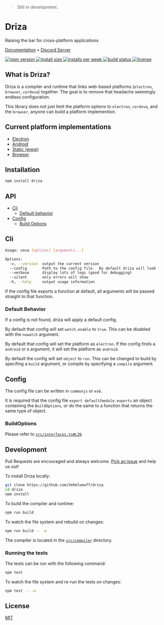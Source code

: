 > Still in development.

# Driza

Raising the bar for cross-platform applications

[Documentation](/docs/README.md) • [Discord Server](https://discord.gg/EzctDxj)

<p>
  <a href="https://www.npmjs.com/package/driza">
    <img src="https://img.shields.io/npm/v/driza.svg?color=blue" alt="npm version">
  </a>

  <a href="https://packagephobia.now.sh/result?p=driza">
    <img src="https://packagephobia.now.sh/badge?p=driza" alt="install size">
  </a>

  <a href="https://npmjs.com/package/driza">
	<img src="https://img.shields.io/npm/dw/driza?color=blue" alt="installs per week">
  </a>

  <a href="https://github.com/Vehmloewff/driza/actions">
    <img src="https://img.shields.io/github/workflow/status/Vehmloewff/driza/CI?logo=github"
         alt="build status">
  </a>

  <a href="https://github.com/Vehmloewff/driza/blob/master/LICENSE">
    <img src="https://img.shields.io/github/license/Vehmloewff/driza?color=blue" alt="license">
  </a>
</p>

## What is Driza?

Driza is a compiler and runtime that links web-based platforms (`electron`, `browser`, `cordova`) together. The goal is to remove that headache seemingly endless configuration.

This library does not just limit the platform options to `electron`, `cordova`, and the `browser`, anyone can build a platform implemention.

## Current platform implementations

-   [Electron](src/platforms/electron/index.ts)
-   [Android](src/platforms/android/index.ts)
-   [Static (www)](src/platforms/www/index.ts)
-   [Browser](src/platforms/browser/index.ts)

## Installation

```bash
npm install driza
```

## API

-   [Cli](#cli)
    -   [Default behavior](#default-behavior)
-   [Config](#config)
    -   [Build Options](#buildoptions)

## Cli

```bash
Usage: sova [options] [arguments...]

Options:
  -v, --version  output the current version
  --config       Path to the config file.  By default driza will look for a `driza.config.js`
  --verbose      display lots of logs (good for debugging)
  --silent       only errors will show
  -h, --help     output usage information
```

If the config file exports a function at default, all arguments will be passed straight to that function.

### Default Behavior

If a config is not found, driza will apply a default config.

By default that config will set `watch.enable` to `true`. This can be disabled with the `nowatch` argument.

By default that config will set the platform as `electron`. If the config finds a `android` or `A` argument, it will set the platform as `android`.

By default the config will set `object` to `run`. This can be changed to build by specifing a `build` argument, or compile by specifying a `compile` argument.

## Config

The config file can be written in `commonjs` or `es6`.

It is required that the config file `export default`/`module.exports` an object containing the `BuildOptions`, or do the same to a function that returns the same type of object.

### BuildOptions

Please refer to [`src/interfaces.ts#L39`](/src/compiler/interfaces.ts#L39).

## Development

Pull Requests are encouraged and always welcome. [Pick an issue](https://github.com/Vehmloewff/driza/issues?q=is%3Aissue+is%3Aopen+sort%3Aupdated-desc) and help us out!

To install Driza locally:

```bash
git clone https://github.com/Vehmloewff/driza
cd driza
npm install
```

To build the compiler and runtime:

```bash
npm run build
```

To watch the file system and rebuild on changes:

```bash
npm run build -- -w
```

The compiler is located in the [`src/compiler`](src/compiler) directory.

### Running the tests

The tests can be run with the following command:

```bash
npm test
```

To watch the file system and re-run the tests on changes:

```bash
npm test -- -w
```

## License

[MIT](/LICENSE)

